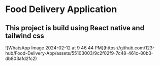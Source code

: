 <h1>Food Delivery Application</h1> 
<h2>This project is build using React native and tailwind css</h2>

<div style={{heigh}}> ![WhatsApp Image 2024-02-12 at 9 46 44 PM](https://github.com/123-hub/Food-Delivery-App/assets/55103003/9c2f02f9-7c48-461c-80b3-db803afd2fc2)</div>
